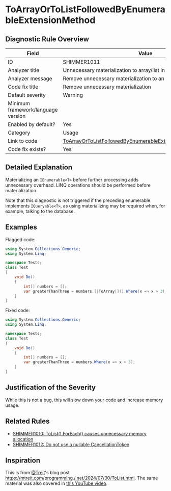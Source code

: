 # ToArrayOrToListFollowedByEnumerableExtensionMethod

## Diagnostic Rule Overview

| Field                              | Value
|------------------------------------|-------
| ID                                 | SHIMMER1011
| Analyzer title                     | Unnecessary materialization to array/list in LINQ chain
| Analyzer message                   | Remove unnecessary materialization to an array or a list
| Code fix title                     | Remove unnecessary materialization
| Default severity                   | Warning
| Minimum framework/language version | 
| Enabled by default?                | Yes
| Category                           | Usage
| Link to code                       | [ToArrayOrToListFollowedByEnumerableExtensionMethodAnalyzer.cs](../../src/Shimmering.Analyzers/UsageRules/ToArrayOrToListFollowedByEnumerableExtensionMethod/ToArrayOrToListFollowedByEnumerableExtensionMethodAnalyzer.cs)
| Code fix exists?                   | Yes

## Detailed Explanation

Materializing an `IEnumerable<T>` before further processing adds unnecessary overhead. LINQ operations should be performed before materialization.

Note that this diagnostic is not triggered if the preceding enumerable implements `IQueryable<T>`, as using materializing may be required when, for example, talking to the database.

## Examples

Flagged code:
```cs
using System.Collections.Generic;
using System.Linq;

namespace Tests;
class Test
{
    void Do()
    {
        int[] numbers = [];
        var greaterThanThree = numbers.[|ToArray|]().Where(x => x > 3);
    }
}
```

Fixed code:
```cs
using System.Collections.Generic;
using System.Linq;

namespace Tests;
class Test
{
    void Do()
    {
        int[] numbers = [];
        var greaterThanThree = numbers.Where(x => x > 3);
    }
}
```

## Justification of the Severity

While this is not a bug, this will slow down your code and increase memory usage.

## Related Rules

- [SHIMMER1010: ToList().ForEach() causes unnecessary memory allocation](./SHIMMER1010.md)
- [SHIMMER1012: Do not use a nullable CancellationToken](./SHIMMER1012.md)

## Inspiration

This is from [@Treit](https://github.com/Treit)'s blog post https://mtreit.com/programming,/.net/2024/07/30/ToList.html. The same material was also covered in [this YouTube video](https://www.youtube.com/watch?v=LaoRkzSE5tI).
